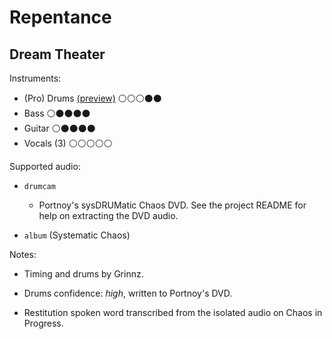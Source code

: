 # Repentance

## Dream Theater

Instruments:

  * (Pro) Drums [(preview)](http://pages.cs.wisc.edu/~tolly/customs/?title=repentance&artist=dream-theater) ⚪️⚪️⚪️⚫️⚫️
  * Bass ⚪️⚫️⚫️⚫️⚫️
  * Guitar ⚪️⚫️⚫️⚫️⚫️
  * Vocals (3) ⚪️⚪️⚪️⚪️⚪️

Supported audio:

  * `drumcam`

    * Portnoy's sysDRUMatic Chaos DVD. See the project README for help on extracting the DVD audio.

  * `album` (Systematic Chaos)

Notes:

  * Timing and drums by Grinnz.

  * Drums confidence: *high*, written to Portnoy's DVD.

  * Restitution spoken word transcribed from the isolated audio on Chaos in Progress.

